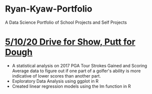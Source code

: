 # Ryan-Kyaw-Portfolio
A Data Science Portfolio of School Projects and Self Projects

# [5/10/20 Drive for Show, Putt for Dough](https://ryankyaw.wixsite.com/website/blog)
- A statistical analysis on 2017 PGA Tour Strokes Gained and Scoring Average data to figure out if one part of a golfer's ability is more indicative of lower scores than another part. 
- Exploratory Data Analysis using ggplot in R
- Created linear regression models using the lm function in R
